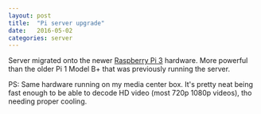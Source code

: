 ```yaml
---
layout: post
title:  "Pi server upgrade"
date:   2016-05-02
categories: server
---
```

Server migrated onto the newer [Raspberry Pi 3][] hardware. More powerful than the older Pi 1 Model B+ that was previously running the server.

PS: Same hardware running on my media center box. It's pretty neat being fast enough to be able to decode HD video (most 720p 1080p videos), tho needing proper cooling.

[Raspberry Pi 3]: https://www.raspberrypi.org/products/raspberry-pi-3-model-b/